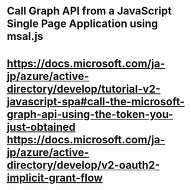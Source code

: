 # Call Graph API from a JavaScript Single Page Application using msal.js
https://docs.microsoft.com/ja-jp/azure/active-directory/develop/tutorial-v2-javascript-spa#call-the-microsoft-graph-api-using-the-token-you-just-obtained
https://docs.microsoft.com/ja-jp/azure/active-directory/develop/v2-oauth2-implicit-grant-flow
==============================================================

